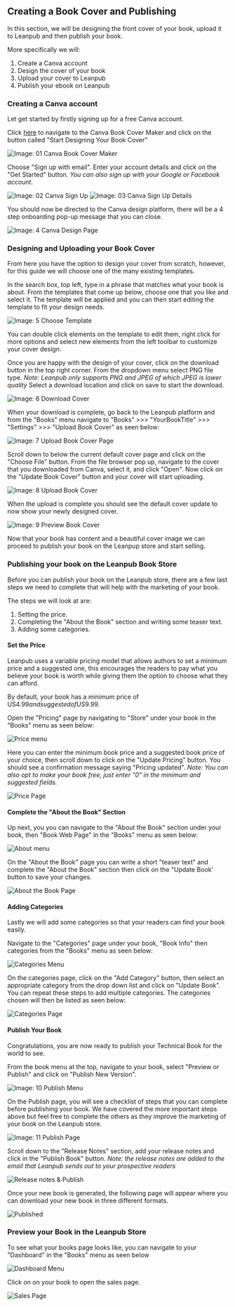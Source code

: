 ## Creating a Book Cover and Publishing

In this section, we will be designing the front cover of your book, upload it to Leanpub and then publish your book.

More specifically we will:

1. Create a Canva account 
2. Design the cover of your book
3. Upload your cover to Leanpub
4. Publish your ebook on Leanpub

### Creating a Canva account

Let get started by firstly signing up for a free Canva account.

Click [here](https://www.canva.com/create/book-covers/) to navigate to the Canva Book Cover Maker and click on the button called "Start Designing Your Book Cover"

![**Image: 01** *Canva Book Cover Maker*](https://i.ritzastatic.com/leanpub-guide/03-book-cover-publish/03-01-canva-book-landing.png)

Choose "Sign up with email". Enter your account details and click on the "Get Started" button. *You can also sign up with your Google or Facebook account.*

![**Image: 02** *Canva Sign Up*](https://i.ritzastatic.com/leanpub-guide/03-book-cover-publish/03-02-canva-signup-options.png) ![**Image: 03** *Canva Sign Up Details*](https://i.ritzastatic.com/leanpub-guide/03-book-cover-publish/03-03-create-canva-account.png)

You should now be directed to the Canva design platform, there will be a 4 step onboarding pop-up message that you can close.

![**Image: 4** *Canva Design Page*](https://i.ritzastatic.com/leanpub-guide/03-book-cover-publish/03-04-design-landin-01.png)

### Designing and Uploading your Book Cover

From here you have the option to design your cover from scratch, however, for this guide we will choose one of the many existing templates.

In the search box, top left, type in a phrase that matches what your book is about. From the templates that come up below, choose one that you like and select it. The template will be applied and you can then start editing the template to fit your design needs.

![**Image: 5** *Choose Template*](https://i.ritzastatic.com/leanpub-guide/03-book-cover-publish/03-05-cover-template.png)

You can double click elements on the template to edit them, right click for more options and select new elements from the left toolbar to customize your cover design.

Once you are happy with the design of your cover, click on the download button in the top right corner. From the dropdown menu select PNG file type. *Note: Leanpub only supports PNG and JPEG of which JPEG is lower quality* Select a download location and click on save to start the download.

![**Image: 6** *Download Cover*](https://i.ritzastatic.com/leanpub-guide/03-book-cover-publish/03-06-download-cover.png)

When your download is complete, go back to the Leanpub platform and from the "Books" menu navigate to "Books" >>> "YourBookTitle" >>> "Settings" >>> "Upload Book Cover"   as seen below:

![**Image: 7** *Upload Book Cover Page*](https://i.ritzastatic.com/leanpub-guide/03-book-cover-publish/03-07-cover-upload-page.png)

Scroll down to below the current default cover page and click on the "Choose File" button. From the file browser pop up, navigate to the cover that you downloaded from Canva, select it, and click "Open". Now click on the "Update Book Cover" button and your cover will start uploading.

![**Image: 8** *Upload Book Cover*](https://i.ritzastatic.com/leanpub-guide/03-book-cover-publish/03-08-uplaod-cover.png)

When the upload is complete you should see the default cover update to now show your newly designed cover.

![**Image: 9** *Preview Book Cover*](https://i.ritzastatic.com/leanpub-guide/03-book-cover-publish/03-09-cover-updated.png)

Now that your book has content and a beautiful cover image we can proceed to publish your book on the Leanpup store and start selling.

### Publishing your book on the Leanpub Book Store

Before you can publish your book on the Leanpub store, there are a few last steps we need to complete that will help with the marketing of your book.

The steps we will look at are:

1. Setting the price.
2. Completing the "About the Book" section and writing some teaser text.
3. Adding some categories.

#### Set the Price 

Leanpub uses a variable pricing model that allows authors to set a minimum price and a suggested one, this encourages the readers to pay what you believe your book is worth while giving them the option to choose what they can afford.

By default, your book has a minimum price of US$4.99 and suggested of US$9.99.

Open the "Pricing" page by navigating to "Store" under your book in the "Books" menu as seen below:

![Price menu](03-13-lp-price-menu.)

Here you can enter the minimum book price and a suggested book price of your choice, then scroll down to click on the "Update Pricing" button. You should see a confirmation message saying "Pricing updated". *Note: You can also opt to make your book free, just enter "0" in the minimum and suggested fields.*

![Price Page]()

#### Complete the "About the Book" Section

Up next, you you can navigate to the "About the Book" section under your book, then "Book Web Page" in the "Books" menu as seen below:

![About menu]()

On the "About the Book" page you can write a short "teaser text" and complete the "About the Book" section then click on the "Update Book' button to save your changes.

![About the Book Page]()

#### Adding Categories

Lastly we will add some categories so that your readers can find your book easily.

Navigate to the "Categories" page under your book, "Book Info" then categories from the "Books" menu as seen below:

![Categories Menu]()

On the categories page, click on the "Add Category" button, then select an appropriate category from the drop down list and click on "Update Book". You can repeat these steps to add multiple categories. The categories chosen will then be listed as seen below: 

![Categories Page]()

#### Publish Your Book

Congratulations, you are now ready to publish your Technical Book for the world to see. 

From the book menu at the top, navigate to your book, select "Preview or Publish" and click on "Publish New Version". 

![**Image: 10** *Publish Menu*](https://i.ritzastatic.com/leanpub-guide/03-book-cover-publish/03-10-Publish-Menu.png)

On the Publish page, you will see a checklist of steps that you can complete before publishing your book. We have covered the more important steps above but feel free to complete the others as they improve the marketing of your book on the Leanpub store.

![**Image: 11** *Publish Page*]()

Scroll down to the "Release Notes" section, add your release notes and click in the "Publish Book" button. *Note: the release notes are added to the email that Leanpub sends out to your prospective readers*

![Release notes & Publish]()

Once your new book is generated, the following page will appear where you can download your new book in three different formats.

![Published]()

### Preview your Book in the Leanpub Store

To see what your books page looks like, you can navigate to your "Dashboard" in the "Books" menu as seen below

![Dashboard Menu]()

Click on on your book to open the sales page.

![Sales Page]()

